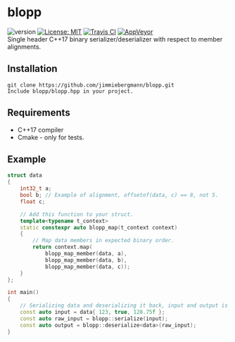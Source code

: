 # blopp
![version](https://img.shields.io/badge/Version-v0.1.0-blue) [![License: MIT](https://img.shields.io/badge/License-MIT-brightgreen.svg)](https://opensource.org/licenses/MIT) [![Travis CI](https://img.shields.io/travis/jimmiebergmann/blopp/master?label=Travis%20CI)](https://travis-ci.org/jimmiebergmann/blopp) [![AppVeyor](https://img.shields.io/appveyor/ci/jimmiebergmann/blopp/master?label=AppVeyor)](https://ci.appveyor.com/project/jimmiebergmann/blopp/branch/master)  
Single header C++17 binary serializer/deserializer with respect to member alignments.

## Installation
``` shell
git clone https://github.com/jimmiebergmann/blopp.git
Include blopp/blopp.hpp in your project.
```

## Requirements
- C++17 compiler
- Cmake - only for tests.

## Example
``` cpp
struct data
{
    int32_t a;
    bool b; // Example of alignment, offsetof(data, c) == 8, not 5.
    float c;

    // Add this function to your struct.
    template<typename t_context>
    static constexpr auto blopp_map(t_context context)
    {
        // Map data members in expected binary order.
        return context.map(
            blopp_map_member(data, a),
            blopp_map_member(data, b),
            blopp_map_member(data, c));
    }
};

int main()
{
    // Serializing data and deserializing it back, input and output is equal.
    const auto input = data{ 123, true, 128.75f };
    const auto raw_input = blopp::serialize(input);
    const auto output = blopp::deserialize<data>(raw_input);
}
```
